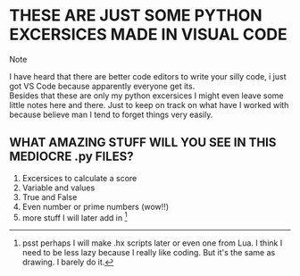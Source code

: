 # THESE ARE JUST SOME PYTHON EXCERSICES MADE IN VISUAL CODE
>[!NOTE]
>I have heard that there are better code editors to write your silly code, i just got VS Code because apparently everyone get its. <br>
>Besides that these are only my python excersices I might even leave some little notes here and there. Just to keep on track on what have I worked with because believe man I tend to forget things very easily. <br>

## **WHAT AMAZING STUFF WILL YOU SEE IN THIS MEDIOCRE .py FILES?**
1. Excersices to calculate a score
2. Variable and values
3. True and False
4. Even number or prime numbers (wow!!)
5. more stuff I will later add in [^1]

[^1]: psst perhaps I will make .hx scripts later or even one from Lua. I think I need to be less lazy because I really like coding. But it's the same as drawing. I barely do it.
